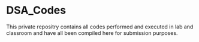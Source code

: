 # DSA_Codes
This private repositry contains all codes performed and executed in lab and classroom and have all been compiled here for submission purposes. 
